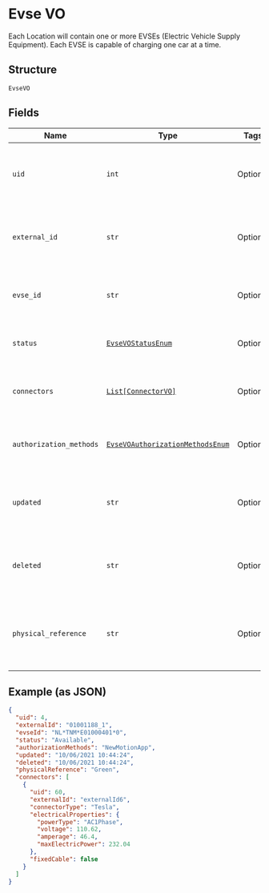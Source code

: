
# Evse VO

Each Location will contain one or more EVSEs (Electric Vehicle Supply Equipment). Each EVSE is capable of charging one car at a time.

## Structure

`EvseVO`

## Fields

| Name | Type | Tags | Description |
|  --- | --- | --- | --- |
| `uid` | `int` | Optional | Internal identifier used to refer to single individual  EVSE unit. |
| `external_id` | `str` | Optional | Identifier of the Evse as given by the Operator, unique for that Operator |
| `evse_id` | `str` | Optional | Standard EVSEId identifier (ISO-IEC-15118) |
| `status` | [`EvseVOStatusEnum`](../../doc/models/evse-vo-status-enum.md) | Optional | The current status of the EVSE units availability |
| `connectors` | [`List[ConnectorVO]`](../../doc/models/connector-vo.md) | Optional | List of all connectors available on this EVSE unit. |
| `authorization_methods` | [`EvseVOAuthorizationMethodsEnum`](../../doc/models/evse-vo-authorization-methods-enum.md) | Optional | Methods that can be used to Authorize sessions on this EVSE |
| `updated` | `str` | Optional | ISO8601-compliant UTC datetime of the last update of the EVSE |
| `deleted` | `str` | Optional | optional  ISO8601-compliant UTC deletion timestamp of the Evse |
| `physical_reference` | `str` | Optional | An optional number/string printed on the outside of the EVSE for visual identification |

## Example (as JSON)

```json
{
  "uid": 4,
  "externalId": "01001188_1",
  "evseId": "NL*TNM*E01000401*0",
  "status": "Available",
  "authorizationMethods": "NewMotionApp",
  "updated": "10/06/2021 10:44:24",
  "deleted": "10/06/2021 10:44:24",
  "physicalReference": "Green",
  "connectors": [
    {
      "uid": 60,
      "externalId": "externalId6",
      "connectorType": "Tesla",
      "electricalProperties": {
        "powerType": "AC1Phase",
        "voltage": 110.62,
        "amperage": 46.4,
        "maxElectricPower": 232.04
      },
      "fixedCable": false
    }
  ]
}
```

